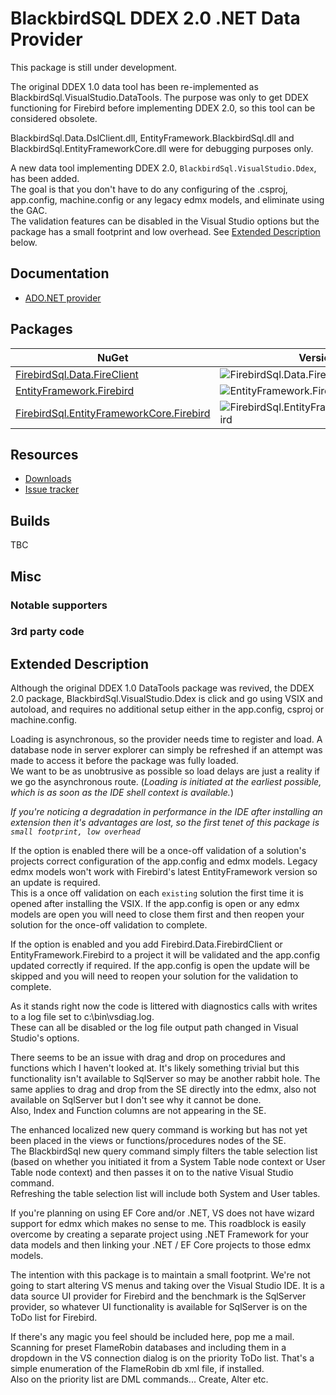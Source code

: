 # BlackbirdSQL DDEX 2.0 .NET Data Provider

This package is still under development.

The original DDEX 1.0 data tool has been re-implemented as BlackbirdSql.VisualStudio.DataTools. The purpose was only to get DDEX functioning for Firebird before implementing DDEX 2.0, so this tool can be considered obsolete.

BlackbirdSql.Data.DslClient.dll, EntityFramework.BlackbirdSql.dll and BlackbirdSql.EntityFrameworkCore.dll were for debugging purposes only.</br>

A new data tool implementing DDEX 2.0, `BlackbirdSql.VisualStudio.Ddex`, has been added.</br>
The goal is that you don't have to do any configuring of the .csproj, app.config, machine.config or any legacy edmx models, and eliminate using the GAC.</br>
The validation features can be disabled in the Visual Studio options but the package has a small footprint and low overhead.
See [Extended Description](#extended-description) below.


## Documentation

* [ADO.NET provider](ado-net.md)

## Packages

| NuGet | Version | Downloads |
|-------|---------|-----------|
| [FirebirdSql.Data.FireClient](https://www.nuget.org/packages/FirebirdSql.Data.FireClient) | ![FirebirdSql.Data.FireClient](https://img.shields.io/nuget/v/FirebirdSql.Data.FireClient.svg) | ![FirebirdSql.Data.FireClient](https://img.shields.io/nuget/dt/FirebirdSql.Data.FireClient.svg) |
| [EntityFramework.Firebird](https://www.nuget.org/packages/EntityFramework.Firebird) | ![EntityFramework.Firebird](https://img.shields.io/nuget/v/EntityFramework.Firebird.svg) | ![EntityFramework.Firebird](https://img.shields.io/nuget/dt/EntityFramework.Firebird.svg) |
| [FirebirdSql.EntityFrameworkCore.Firebird](https://www.nuget.org/packages/FirebirdSql.EntityFrameworkCore.Firebird) | ![FirebirdSql.EntityFrameworkCore.Firebird](https://img.shields.io/nuget/v/FirebirdSql.EntityFrameworkCore.Firebird.svg) | ![FirebirdSql.EntityFrameworkCore.Firebird](https://img.shields.io/nuget/dt/FirebirdSql.EntityFrameworkCore.Firebird.svg) |

## Resources

* [Downloads](https://github.com/BlackbirdSQL/NETProvider-DDEX/releases)
* [Issue tracker](https://github.com/BlackbirdSQL/NETProvider-DDEX/issues)

## Builds

TBC

## Misc

### Notable supporters

### 3rd party code

## Extended Description

Although the original DDEX 1.0 DataTools package was revived, the DDEX 2.0 package, BlackbirdSql.VisualStudio.Ddex is click and go using VSIX and autoload, and requires no additional setup either in the app.config, csproj or machine.config.</br>

Loading is asynchronous, so the provider needs time to register and load. A database node in server explorer can simply be refreshed if an attempt was made to access it before the package was fully loaded.</br>
We want to be as unobtrusive as possible so load delays are just a reality if we go the asynchronous route. (*Loading is initiated at the earliest possible, which is as soon as the IDE shell context is available.*)

*If you're noticing a degradation in performance in the IDE after installing an extension then it's advantages are lost, so the first tenet of this package is `small footprint, low overhead`*

If the option is enabled there will be a once-off validation of a solution's projects  correct configuration of the app.config and edmx models. Legacy edmx models won't work with Firebird's latest EntityFramework version so an update is required.</br>
This is a once off validation on each `existing` solution the first time it is opened after installing the VSIX. If the app.config is open or any edmx models are open you will need to close them first and then reopen your solution for the once-off validation to complete.

If the option is enabled and you add Firebird.Data.FirebirdClient or EntityFramework.Firebird to a project it will be validated and the app.config updated correctly if required. If the app.config is open the update will be skipped and you will need to reopen your solution for the validation to complete.

As it stands right now the code is littered with diagnostics calls with writes to a log file set to c:\bin\vsdiag.log.</br>
These can all be disabled or the log file output path changed in Visual Studio's options.

There seems to be an issue with drag and drop on procedures and functions which I haven't looked at. It's likely something trivial but this functionality isn't available to SqlServer so may be another rabbit hole. The same applies to drag and drop from the SE directly into the edmx, also not available on SqlServer but I don't see why it cannot be done.</br>
Also, Index and Function columns are not appearing in the SE.

The enhanced localized new query command is working but has not yet been placed in the views or functions/procedures nodes of the SE.</br>
The BlackbirdSql new query command simply filters the table selection list (based on whether you initiated it from a System Table node context or User Table node context) and then passes it on to the native Visual Studio command.</br>
Refreshing the table selection list will include both System and User tables.

If you're planning on using EF Core and/or .NET, VS does not have wizard support for edmx which makes no sense to me.
This roadblock is easily overcome by creating a separate project using .NET Framework for your data models and then linking your .NET / EF Core projects to those edmx models.

The intention with this package is to maintain a small footprint. We're not going to start altering VS menus and taking over the Visual Studio IDE. It is a data source UI provider for Firebird and the benchmark is the SqlServer provider, so whatever UI functionality is available for SqlServer is on the ToDo list for Firebird.

If there's any magic you feel should be included here, pop me a mail.</br>
Scanning for preset FlameRobin databases and including them in a dropdown in the VS connection dialog is on the priority ToDo list. That's a simple enumeration of the FlameRobin db xml file, if installed.</br>
Also on the priority list are DML commands... Create, Alter etc.
